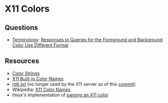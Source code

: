 # X11 Colors

## Questions
* [Terminology]: [Responses to Queries for the Foreground and Background Color Use Different Format][terminology-issue]

## Resources
* [Color Strings](https://www.x.org/releases/current/doc/libX11/libX11/libX11.html#Color_Strings)
* [X11 Built-in Color Names](https://gitlab.freedesktop.org/xorg/xserver/blob/master/os/oscolor.c)
* [rgb.txt](https://gitlab.freedesktop.org/xorg/app/rgb/-/blob/master/rgb.txt) (no longer used by the X11 server as of this [commit](https://gitlab.freedesktop.org/xorg/xserver/-/commit/dda10c9066a660b647384179f82e1da8e063264f))
* Wikipedia: [X11 Color Names](https://en.wikipedia.org/wiki/X11_color_names)
* tmux's Implementation of [parsing an X11 color](https://github.com/tmux/tmux/blob/b79e28b2c30e7ef9b1f7ec6233eeb70a1a177231/colour.c#L965)


[terminology]: https://git.enlightenment.org/enlightenment/terminology
[terminology-issue]: https://git.enlightenment.org/enlightenment/terminology/issues/14
